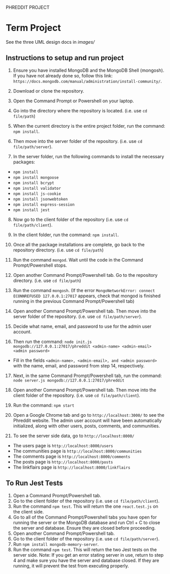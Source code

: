 PHREDDIT PROJECT
# Term Project

See the three UML design docs in *images/*

## Instructions to setup and run project

1) Ensure you have installed MongoDB and the MongoDB Shell (mongosh). If you have not already done so, follow this link: `https://docs.mongodb.com/manual/administration/install-community/`.

2) Download or clone the repository.

3) Open the Command Prompt or Powershell on your laptop.

4) Go into the directory where the repository is located. (i.e. use `cd file/path`)

5) When the current directory is the entire project folder, run the command: `npm install`.

6) Then move into the server folder of the repository. (i.e. use `cd file/path/server`).

7) In the server folder, run the following commands to install the necessary packages:
- `npm install`
- `npm install mongoose`
- `npm install bcrypt`
- `npm install validator`
- `npm install js-cookie`
- `npm install jsonwebtoken`
- `npm install express-session`
- `npm install jest`

8) Now go to the client folder of the repository (i.e. use `cd file/path/client`).

9) In the client folder, run the command: `npm install`.

10) Once all the package installations are complete, go back to the repository directory. (i.e. use `cd file/path`)

11) Run the command `mongod`. Wait until the code in the Command Prompt/Powershell stops.

12) Open another Command Prompt/Powershell tab. Go to the repository directory. (i.e. use `cd file/path`)

13) Run the command `mongosh`. (If the error `MongoNetworkError: connect ECONNREFUSED 127.0.0.1:27017` appears, check that mongod is finished running in the previous Command Prompt/Powershell tab)

14) Open another Command Prompt/Powershell tab. Then move into the server folder of the repository. (i.e. use `cd file/path/server`).

15) Decide what name, email, and password to use for the admin user account. 

16) Then run the command: `node init.js mongodb://127.0.0.1:27017/phreddit <admin-name> <admin-email> <admin password>`
- Fill in the fields `<admin-name>, <admin-email>, and <admin password>` with the name, email, and password from step 14, respectively.

17) Next, in the same Command Prompt/Powershell tab, run the command: `node server.js mongodb://127.0.0.1:27017/phreddit`

18) Open another Command Prompt/Powershell tab. Then move into the client folder of the repository. (i.e. use `cd file/path/client`).

19) Run the command: `npm start`

20) Open a Google Chrome tab and go to `http://localhost:3000/` to see the Phreddit website. The admin user account will have been automatically initialized, along with other users, posts, comments, and communities.

21) To see the server side data, go to `http://localhost:8000/`
- The users page is `http://localhost:8000/users`
- The communities page is `http://localhost:8000/communities`
- The comments page is `http://localhost:8000/comments`
- The posts page is `http://localhost:8000/posts`
- The linkflairs page is `http://localhost:8000/linkflairs`


## To Run Jest Tests

1) Open a Command Prompt/Powershell tab.
2) Go to the client folder of the repository (i.e. use `cd file/path/client`).
3) Run the command `npm test`. This will return the one `react.test.js` on the client side.
4) Go to all of the Command Prompt/Powershell tabs you have open for running the server or the MongoDB database and run Ctrl + C to close the server and database. Ensure they are closed before proceeding. 
4) Open another Command Prompt/Powershell tab.
5) Go to the client folder of the repository (i.e. use `cd file/path/server`).
6) Run `npm install mongodb-memory-server`.
7) Run the command `npm test`. This will return the two Jest tests on the server side.
Note: If you get an error stating server in use, return to step 4 and make sure you have the server and database closed. If they are running, it will prevent the test from executing properly.
